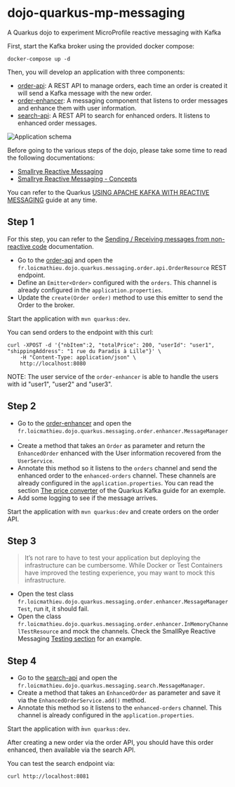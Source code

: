 # dojo-quarkus-mp-messaging
A Quarkus dojo to experiment MicroProfile reactive messaging with Kafka

First, start the Kafka broker using the provided docker compose: 

```
docker-compose up -d
```

Then, you will develop an application with three components:

- [order-api](order-api): A REST API to manage orders, each time an order is created it will send a Kafka message with the new order.
- [order-enhancer](order-enhancer): A messaging component that listens to order messages and enhance them with user information.
- [search-api](search-api): A REST API to search for enhanced orders. It listens to enhanced order messages.

![Application schema](dojo-quarkus-messaging.png)

Before going to the various steps of the dojo, please take some time to read the following documentations:

- [Smallrye Reactive Messaging](https://smallrye.io/smallrye-reactive-messaging/smallrye-reactive-messaging/2.7/index.html)
- [Smallrye Reactive Messaging - Concepts](https://smallrye.io/smallrye-reactive-messaging/smallrye-reactive-messaging/2.7/concepts.html)

You can refer to the Quarkus [USING APACHE KAFKA WITH REACTIVE MESSAGING](https://quarkus.io/guides/kafka) guide at any time.

## Step 1

For this step, you can refer to the [Sending / Receiving messages from non-reactive code](https://smallrye.io/smallrye-reactive-messaging/smallrye-reactive-messaging/2.7/emitter/emitter.html) documentation.

- Go to the [order-api](order-api) and open the `fr.loicmathieu.dojo.quarkus.messaging.order.api.OrderResource` REST endpoint.
- Define an `Emitter<Order>` configured with the `orders`. This channel is already configured in the `application.properties`.
- Update the `create(Order order)` method to use this emitter to send the Order to the broker.

Start the application with `mvn quarkus:dev`.

You can send orders to the endpoint with this curl: 

```
curl -XPOST -d '{"nbItem":2, "totalPrice": 200, "userId": "user1", "shippingAddress": "1 rue du Paradis à Lille"}' \
    -H "Content-Type: application/json" \
    http://localhost:8080
```

NOTE: The user service of the `order-enhancer` is able to handle the users with id  "user1", "user2" and "user3".

## Step 2

- Go to the [order-enhancer](order-enhancer) and open the `fr.loicmathieu.dojo.quarkus.messaging.order.enhancer.MessageManager`.
- Create a method that takes an `Order` as parameter and return the `EnhancedOrder` enhanced with the User information recovered from the `UserService`.
- Annotate this method so it listens to the `orders` channel and send the enhanced order to the `enhanced-orders` channel. 
These channels are already configured in the `application.properties`.
You can read the section [The price converter](https://quarkus.io/guides/kafka#the-price-converter) of the Quarkus Kafka guide for an exemple.
- Add some logging to see if the message arrives.

Start the application with `mvn quarkus:dev` and create orders on the order API.

## Step 3

> It’s not rare to have to test your application but deploying the infrastructure can be cumbersome. While Docker or Test Containers have improved the testing experience, you may want to mock this infrastructure.

 - Open the test class `fr.loicmathieu.dojo.quarkus.messaging.order.enhancer.MessageManagerTest`, run it, it should fail.
 - Open the class `fr.loicmathieu.dojo.quarkus.messaging.order.enhancer.InMemoryChannelTestResource` and mock the channels.
Check the SmallRye Reactive Messaging [Testing section](https://smallrye.io/smallrye-reactive-messaging/smallrye-reactive-messaging/2.7/testing/testing.html) for an example.

## Step 4

- Go to the [search-api](search-api) and open the `fr.loicmathieu.dojo.quarkus.messaging.search.MessageManager`.
- Create a method that takes an `EnhancedOrder` as parameter and save it via the `EnhancedOrderService.add()` method.
- Annotate this method so it listens to the `enhanced-orders` channel. This channel is already configured in the `application.properties`.

Start the application with ̀`mvn quarkus:dev`.

After creating a new order via the order API, you should have this order enhanced, then available via the search API.

You can test the search endpoint via:

```
curl http://localhost:8081
```

